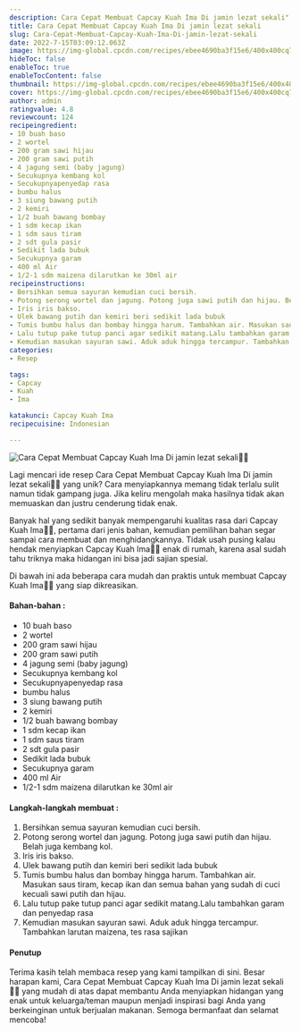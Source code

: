 ```yaml
---
description: Cara Cepat Membuat Capcay Kuah Ima Di jamin lezat sekali"
title: Cara Cepat Membuat Capcay Kuah Ima Di jamin lezat sekali
slug: Cara-Cepat-Membuat-Capcay-Kuah-Ima-Di-jamin-lezat-sekali
date: 2022-7-15T03:09:12.063Z
image: https://img-global.cpcdn.com/recipes/ebee4690ba3f15e6/400x400cq70/photo.jpg
hideToc: false
enableToc: true
enableTocContent: false
thumbnail: https://img-global.cpcdn.com/recipes/ebee4690ba3f15e6/400x400cq70/photo.jpg
cover: https://img-global.cpcdn.com/recipes/ebee4690ba3f15e6/400x400cq70/photo.jpg
author: admin
ratingvalue: 4.8
reviewcount: 124
recipeingredient:
- 10 buah baso
- 2 wortel
- 200 gram sawi hijau
- 200 gram sawi putih
- 4 jagung semi (baby jagung)
- Secukupnya kembang kol
- Secukupnyapenyedap rasa
- bumbu halus
- 3 siung bawang putih
- 2 kemiri
- 1/2 buah bawang bombay
- 1 sdm kecap ikan
- 1 sdm saus tiram
- 2 sdt gula pasir
- Sedikit lada bubuk
- Secukupnya garam
- 400 ml Air
- 1/2-1 sdm maizena dilarutkan ke 30ml air
recipeinstructions:
- Bersihkan semua sayuran kemudian cuci bersih.
- Potong serong wortel dan jagung. Potong juga sawi putih dan hijau. Belah juga kembang kol.
- Iris iris bakso.
- Ulek bawang putih dan kemiri beri sedikit lada bubuk
- Tumis bumbu halus dan bombay hingga harum. Tambahkan air. Masukan saus tiram, kecap ikan dan semua bahan yang sudah di cuci kecuali sawi putih dan hijau.
- Lalu tutup pake tutup panci agar sedikit matang.Lalu tambahkan garam dan penyedap rasa
- Kemudian masukan sayuran sawi. Aduk aduk hingga tercampur. Tambahkan larutan maizena, tes rasa sajikan
categories:
- Resep

tags:
- Capcay
- Kuah
- Ima

katakunci: Capcay Kuah Ima
recipecuisine: Indonesian

---
```


![Cara Cepat Membuat Capcay Kuah Ima Di jamin lezat sekali👩‍🍳](https://img-global.cpcdn.com/recipes/ebee4690ba3f15e6/400x400cq70/photo.jpg)

Lagi mencari ide resep Cara Cepat Membuat Capcay Kuah Ima Di jamin lezat sekali👩‍🍳 yang unik? Cara menyiapkannya memang tidak terlalu sulit namun tidak gampang juga. Jika keliru mengolah maka hasilnya tidak akan memuaskan dan justru cenderung tidak enak.

Banyak hal yang sedikit banyak mempengaruhi kualitas rasa dari Capcay Kuah Ima👩‍🍳, pertama dari jenis bahan, kemudian pemilihan bahan segar sampai cara membuat dan menghidangkannya. Tidak usah pusing kalau hendak menyiapkan Capcay Kuah Ima👩‍🍳 enak di rumah, karena asal sudah tahu triknya maka hidangan ini bisa jadi sajian spesial.

Di bawah ini ada beberapa cara mudah dan praktis untuk membuat Capcay Kuah Ima👩‍🍳 yang siap dikreasikan.

<!--inarticleads1-->

#### Bahan-bahan :

- 10 buah baso
- 2 wortel
- 200 gram sawi hijau
- 200 gram sawi putih
- 4 jagung semi (baby jagung)
- Secukupnya kembang kol
- Secukupnyapenyedap rasa
- bumbu halus
- 3 siung bawang putih
- 2 kemiri
- 1/2 buah bawang bombay
- 1 sdm kecap ikan
- 1 sdm saus tiram
- 2 sdt gula pasir
- Sedikit lada bubuk
- Secukupnya garam
- 400 ml Air
- 1/2-1 sdm maizena dilarutkan ke 30ml air

<!--inarticleads2-->

#### Langkah-langkah membuat :

1. Bersihkan semua sayuran kemudian cuci bersih.
1. Potong serong wortel dan jagung. Potong juga sawi putih dan hijau. Belah juga kembang kol.
1. Iris iris bakso.
1. Ulek bawang putih dan kemiri beri sedikit lada bubuk
1. Tumis bumbu halus dan bombay hingga harum. Tambahkan air. Masukan saus tiram, kecap ikan dan semua bahan yang sudah di cuci kecuali sawi putih dan hijau.
1. Lalu tutup pake tutup panci agar sedikit matang.Lalu tambahkan garam dan penyedap rasa
1. Kemudian masukan sayuran sawi. Aduk aduk hingga tercampur. Tambahkan larutan maizena, tes rasa sajikan

#### Penutup

Terima kasih telah membaca resep yang kami tampilkan di sini. Besar harapan kami, Cara Cepat Membuat Capcay Kuah Ima Di jamin lezat sekali👩‍🍳 yang mudah di atas dapat membantu Anda menyiapkan hidangan yang enak untuk keluarga/teman maupun menjadi inspirasi bagi Anda yang berkeinginan untuk berjualan makanan. Semoga bermanfaat dan selamat mencoba!